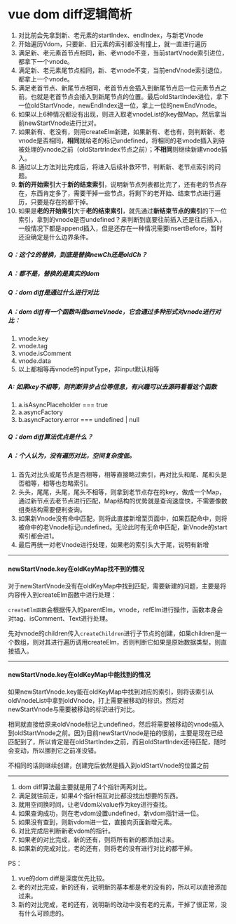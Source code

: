 # vue dom diff逻辑简析
1. 对比前会先拿到新、老元素的startIndex、endIndex，与新老Vnode
2. 开始遍历Vdom，只要新、旧元素的索引都没有撞上，就一直进行遍历
3. 满足新、老元素首节点相同，新、老vnode不变，当前startVnode索引进位，都拿下一个vnode。
4. 满足新、老元素尾节点相同，新、老vnode不变，当前endVnode索引退位，都拿上一个vnode。
5. 满足老首节点、新尾节点相同，老首节点会插入到新尾节点后一位元素节点之前。也就是老首节点会插入到新尾节点的位置。最后oldStartIndex进位，拿下一位oldStartVnode，newEndIndex退一位，拿上一位的newEndVnode。
6. 如果以上6种情况都没有出现，则进入取老vnodeList的key做Map。然后拿当前newStartVnode进行比对。
6. 如果新有、老没有，则用createElm新建，如果新有、老也有，则判断新、老vnode是否相同，**相同**就给老的标记undefined，将相同的老vnode插入到待被处理的vnode之前（oldStartrIndex节点之前）；**不相同**则继续新建vnode插入。
7. 通过以上方法对比完成后，将进入后续补救环节，判断新、老节点索引的问题。
8. **新的开始索引**大于**新的结束索引**，说明新节点列表都比完了，还有老的节点存在，东西肯定多了，需要干掉一些节点，将剩下的老开始、结束节点进行遍历，只要是存在的都干掉。
9. 如果是**老的开始索引**大于**老的结束索引**，就先通过**新结束节点的索引**的下一位索引，拿到的vnode是否undefined？来判断到底要往前插入还是往后插入，一般情况下都是append插入，但是还存在一种情况需要insertBefore，暂时还没确定是什么边界条件。 


##### Q：这个2的替换，到底是替换newCh还是oldCh？

##### A：都不是，替换的是真实的dom

##### Q：dom diff是通过什么进行对比

##### A：dom diff有一个函数叫做sameVnode，它会通过多种形式对vnode进行对比：
1. vnode.key
2. vnode.tag
3. vnode.isComment
4. vnode.data
5. 以上都相等再vnode的inputType，非input默认相等

##### A: 如果key不相等，则判断异步占位等信息，有兴趣可以去源码看看这个函数
1. a.isAsyncPlaceholder === true
2. a.asyncFactory
3. b.asyncFactory.error === undefined | null

##### Q：dom diff算法优点是什么？

##### A：个人认为，没有遍历对比，空间复杂度低。
1. 首先对比头或尾节点是否相等，相等直接略过索引，再对比头和尾、尾和头是否相等，相等也忽略索引。
2. 头头，尾尾，头尾，尾头不相等，则拿到老节点存在的key，做成一个Map，通过新节点去老节点进行匹配，Map结构的优势就是查询速度快，不需要像数组类结构需要便利查询。
3. 如果新Vnode没有命中匹配，则将此直接新增至页面中，如果匹配命中，则将被命中的老Vnode标记undefined。无论此时有无命中匹配，新Vnode的start索引都会进1。
4. 最后再统一对老Vnode进行处理，如果老的索引头大于尾，说明有新增

---
#### newStartVnode.key在oldKeyMap找不到的情况

对于newStartVnode没有在oldKeyMap中找到匹配，需要新建的问题，主要是将内容传入到createElm函数中进行处理：

`createElm函数`会根据传入的parentElm，vnode，refElm进行操作，函数本身会对tag、isComment、Text进行处理。

先对vnode的children传入`createChildren`进行子节点的创建，如果children是一个数组，则对其进行遍历调用createElm，否则判断它如果是原始数据类型，则直接插入。

---

#### newStartVnode.key在oldKeyMap中能找到的情况
如果newStartVnode.key能在oldKeyMap中找到对应的索引，则将该索引从oldVnodeList中拿到oldVnode，打上需要被移动的标识。然后对newStartVnode与需要被移动的标识进行对比。

相同就直接给原来oldVnode标记上undefined，然后将需要被移动的vnode插入到oldStartVnode之前。因为目前newStartVnode是拍的很前，主要是现在已经匹配到了，所以肯定是在oldStartIndex之前，而且oldStartIndex还待匹配，随时会变动，所以挪到它之前准没错。

不相同的话则继续创建，创建完后依然是插入到oldStartVnode的位置之前

---

1. dom diff算法最主要就是用了4个指针两两对比。
2. 满足就往前走，如果4个指针相互对比都没找出想要的东西。
3. 就用空间换时间，让老Vdom以value作为key进行查找。
4. 如果查询成功，则在老vdom设置undefined，新vdom指针进一位。
5. 如果没有查到，则新vdom进一位，直接向页面新增元素。
6. 对比完成后判断新老vdom的指针。
7. 如果老的对比完成，新的还有，则将所有新的都添加过来。
8. 如果新的完成对比，老的还有，则将老的没有进行对比的都干掉。

PS：
1. vue的dom diff是深度优先比较。
2. 老的对比完成，新的还有，说明新的基本都是老的没有的，所以可以直接添加过来。
3. 新的对比完成，老的还有，说明新的改动中没有老的元素，干掉了很正常，没有什么可顾虑的。